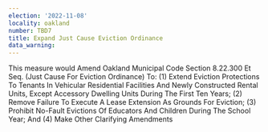 ```yaml
---
election: '2022-11-08'
locality: oakland
number: TBD7
title: Expand Just Cause Eviction Ordinance
data_warning: 
---
```

This measure would Amend Oakland Municipal Code Section 8.22.300 Et Seq. (Just Cause For Eviction Ordinance) To: (1) Extend Eviction Protections To Tenants In Vehicular Residential Facilities And Newly Constructed Rental Units, Except Accessory Dwelling Units During The First Ten Years; (2) Remove Failure To Execute A Lease Extension As Grounds For Eviction; (3) Prohibit No-Fault Evictions Of Educators And Children During The School Year; And (4) Make Other Clarifying Amendments
